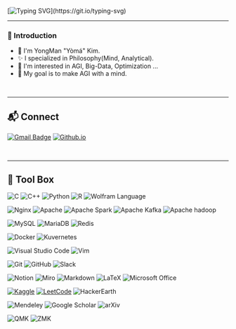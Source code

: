 <!--
![header](https://capsule-render.vercel.app/api?type=waving&color=0:B993D6,100:8CA6DB&height=177&section=header&text=I'm%20Yoma&fontSize=70&fontAlign=74&fontAlignY=35&desc=Hello%20World!&descAlign=27&descSize=65&descAlignY=35)<br>
-->
<!-- [![Hits](https://hits.seeyoufarm.com/api/count/incr/badge.svg?url=https%3A%2F%2Fgithub.com%2Fcodeyoma&count_bg=%2379C83D&title_bg=%23555555&icon=&icon_color=%23E7E7E7&title=hits&edge_flat=false)](https://https://github.com/codeyoma)-->

<div align="left">


[![Typing SVG](https://readme-typing-svg.demolab.com?font=Fira&size=30&duration=3333&pause=4000&width=435&lines=Hello%2C+Again!)](https://git.io/typing-svg)

 
 
 ---
 
### :bookmark: Introduction
 
* :wave: I'm YongMan "Yòmá" Kim.
* :sparkles: I specialized in Philosophy(Mind, Analytical).
* 📖 I'm interested in AGI, Big-Data, Optimization ...
* 🏁 My goal is to make AGI with a mind.
 <br>
 
 
 
 ---
 
## :mailbox_with_mail: Connect

[![Gmail Badge](https://img.shields.io/badge/Mail_to_:_codeyoma@gmail.com-4285F4?style=for-the-badge&logo=gmail&logoColor=white&labelColor=EA4335&link=mailto:codeyoma@gmail.com)](mailto:codeyoma@gmail.com)
[![Github.io](https://img.shields.io/badge/blog_:_yoma.kim_or_yoma.kr-555555?style=for-the-badge&logo=githubpages&logoColor=white&labelColor=222222&link=yoma.kr)](https://yoma.kr)
 
<br>
 
 
 
 ---

## :toolbox: Tool Box


![C](https://img.shields.io/badge/C-A8B9CC?style=flat-square&logo=c&logoColor=white)
![C++](https://img.shields.io/badge/C++-00599C?style=flat-square&logo=c%2B%2B&logoColor=white)
![Python](https://img.shields.io/badge/Python-3776AB?style=flat-square&logo=python&logoColor=white)
![R](https://img.shields.io/badge/R-276DC3?style=flat-square&logo=r&logoColor=white)
![Wolfram Language](https://img.shields.io/badge/Wolfram_Language-DD1100?style=flat-square&logo=wolfram-language&logoColor=white)

<!--
![PyTorch](https://img.shields.io/badge/pytorch-EE4C2C?style=flat-square&logo=pytorch&logoColor=white)
![TensorFlow](https://img.shields.io/badge/tensorflow-FF6F00?style=flat-square&logo=tensorflow&logoColor=white)
![Keras](https://img.shields.io/badge/keras-D00000?style=flat-square&logo=keras&logoColor=white)

![NumPy](https://img.shields.io/badge/numpy-013243?style=flat-square&logo=numpy&logoColor=white)
![Pandas](https://img.shields.io/badge/pandas-150458?style=flat-square&logo=pandas&logoColor=white)
![SciPy](https://img.shields.io/badge/scipy-8CAAE6?style=flat-square&logo=scipy&logoColor=white)
![SymPy](https://img.shields.io/badge/sympy-3B5526?style=flat-square&logo=sympy&logoColor=white)

![Selenium](https://img.shields.io/badge/selenium-43B02A?style=flat-square&logo=selenium&logoColor=white)

 -->
 
![Nginx](https://img.shields.io/badge/Nginx-009639?style=flat-square&logo=nginx&logoColor=white)
![Apache](https://img.shields.io/badge/Apache-D22128?style=flat-square&logo=apache&logoColor=white)
![Apache Spark](https://img.shields.io/badge/Apache_Spark-E25A1C?style=flat-square&logo=apache-spark&logoColor=white)
![Apache Kafka](https://img.shields.io/badge/Apache_Kafka-231F20?style=flat-square&logo=apache-kafka&logoColor=white)
![Apache hadoop](https://img.shields.io/badge/Apache_Hadoop-66CCFF?style=flat-square&logo=apache-hadoop&logoColor=white)
 
![MySQL](https://img.shields.io/badge/MySQL-4479A1?style=flat-square&logo=mysql&logoColor=white)
![MariaDB](https://img.shields.io/badge/MariaDB-003545?style=flat-square&logo=mariadb&logoColor=white)
![Redis](https://img.shields.io/badge/Redis-DC382D?style=flat-square&logo=redis&logoColor=white)
  <!--
![MongoDB](https://img.shields.io/badge/mongodb-47A248?style=flat-square&logo=mongodb&logoColor=white
-->
 
![Docker](https://img.shields.io/badge/Docker-2496ED?style=flat-square&logo=docker&logoColor=white)
![Kuvernetes](https://img.shields.io/badge/Kubernetes-326CE5?style=flat-square&logo=kubernetes&logoColor=white)

![Visual Studio Code](https://img.shields.io/badge/Visual_Studio_Code-007ACC?style=flat-square&logo=visual-studio-code&logoColor=white)
![Vim](https://img.shields.io/badge/Vim-019733?style=flat-square&logo=vim&logoColor=white)

![Git](https://img.shields.io/badge/Git-F05032?style=flat-square&logo=git&logoColor=white)
![GitHub](https://img.shields.io/badge/GitHub-181717?style=flat-square&logo=github&logoColor=white)
![Slack](https://img.shields.io/badge/Slack-4A154B?style=flat-square&logo=slack&logoColor=white)
 
![Notion](https://img.shields.io/badge/Notion-000000?style=flat-square&logo=notion&logoColor=white)
![Miro](https://img.shields.io/badge/Miro-050038?style=flat-square&logo=miro&logoColor=white)
![Markdown](https://img.shields.io/badge/Markdown-000000?style=flat-square&logo=markdown&logoColor=white)
![LaTeX](https://img.shields.io/badge/Latex-008080?style=flat-square&logo=latex&logoColor=white)
![Microsoft Office](https://img.shields.io/badge/Microsoft_Office-D83B01?style=flat-square&logo=microsoft-office&logoColor=white)

[![Kaggle](https://img.shields.io/badge/Kaggle-20BEFF?style=flat-square&logo=kaggle&logoColor=white)](https://www.kaggle.com/)
[![LeetCode](https://img.shields.io/badge/LeetCode-FFA116?style=flat-square&logo=leetcode&logoColor=white)](https://leetcode.com/)
![HackerEarth](https://img.shields.io/badge/HackerEarth-2C3454?style=flat-square&logo=hackerearth&logoColor=white)

![Mendeley](https://img.shields.io/badge/Mendeley-9D1620?style=flat-square&logo=mendeley&logoColor=white)
![Google Scholar](https://img.shields.io/badge/Google_Scholar-4285F4?style=flat-square&logo=google-scholar&logoColor=white)
![arXiv](https://img.shields.io/badge/arXiv-B31B1B?style=flat-square&logo=arxiv&logoColor=white)
 
![QMK](https://img.shields.io/badge/QMK-333333?style=flat-square&logo=qmk&logoColor=white)
![ZMK](https://img.shields.io/badge/ZMK-0094F5?style=flat-square&logo=qmk&logoColor=white)
<br/>
 



<!-- 
## :mailbox_with_mail: Contact

[![Gmail Badge](https://img.shields.io/badge/Gmail-codeyoma@gmail.com-4285F4?style=for-the-badge&logo=gmail&logoColor=white&labelColor=EA4335&link=mailto:codeyoma@gmail.com)](mailto:codeyoma@gmail.com)

[![Github.io](https://img.shields.io/badge/GithubPages-yoma.kr_or_yoma.kim-555555?style=for-the-badge&logo=githubpages&logoColor=white&labelColor=222222&link=yoma.kr)](https://yoma.kr)
-->


<!--
https://simpleicons.org/


![](https://img.shields.io/badge/-?style=flat-square&logo=&logoColor=white)

[![yongmkim's 42 stats](https://badge42.vercel.app/api/v2/cl38txogk004909l100cr3o0d/stats?cursusId=21&coalitionId=86)](https://github.com/JaeSeoKim/badge42)
-->

<!--

![LeetCode](https://img.shields.io/badge/LeetCode-000000?style=flat-square&logo=LeetCode&logoColor=#d16c06)
![Kaggle](https://img.shields.io/badge/Kaggle-035a7d?style=flat-square&logo=kaggle&logoColor=white)
![Codeforces](https://img.shields.io/badge/Codeforces-445f9d?style=flat-square&logo=Codeforces&logoColor=white)
![BuyMeACoffee](https://img.shields.io/badge/Buy%20Me%20a%20Coffee-ffdd00?style=flat-square&logo=buy-me-a-coffee&logoColor=black)

**codeyoma/codeyoma** is a ✨ _special_ ✨ repository because its `README.md` (this file) appears on your GitHub profile.

Here are some ideas to get you started:

- 🔭 I’m currently working on ...
- 🌱 I’m currently learning ...
- 👯 I’m looking to collaborate on ...
- 🤔 I’m looking for help with ...
- 💬 Ask me about ...
- 📫 How to reach me: ...
- 😄 Pronouns: ...
- ⚡ Fun fact: ...

```diff
- This is a red colored line
+ This is a green colored line
@@ This is a purple colored line @@
```

-->

  </div>
